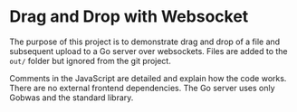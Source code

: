 # Drag and Drop with Websocket

The purpose of this project is to demonstrate drag and drop of a file and subsequent upload 
to a Go server over websockets. Files are added to the `out/` folder but ignored from the git
project.

Comments in the JavaScript are detailed and explain how the code works. There are no external 
frontend dependencies. The Go server uses only Gobwas and the standard library.
